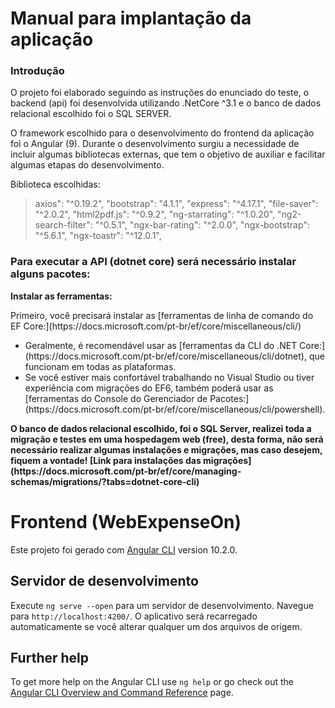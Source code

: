 <h1>Manual para implantação da aplicação</h1>

<h3>Introdução</h3>
<p>O projeto foi elaborado seguindo as instruções do enunciado do teste, o backend (api) foi desenvolvida utilizando .NetCore ^3.1 e o banco de dados relacional escolhido foi o SQL SERVER.</p>

<p>O framework escolhido para o desenvolvimento do frontend da aplicação foi o Angular (9).
Durante o desenvolvimento surgiu a necessidade de incluir algumas bibliotecas externas, que tem o objetivo de auxiliar e facilitar algumas etapas do desenvolvimento.</p>

<p>Biblioteca escolhidas:</p>
    <blockquote>
        axios": "^0.19.2",
        "bootstrap": "4.1.1",
        "express": "^4.17.1",
        "file-saver": "^2.0.2",
        "html2pdf.js": "^0.9.2",
        "ng-starrating": "^1.0.20",
        "ng2-search-filter": "^0.5.1",
        "ngx-bar-rating": "^2.0.0",
        "ngx-bootstrap": "^5.6.1",
        "ngx-toastr": "^12.0.1",
    </blockquote>

<h3>Para executar a API (dotnet core) será necessário instalar alguns pacotes:</h3>
    <p><b>Instalar as ferramentas:</b></p>
        <p>Primeiro, você precisará instalar as [ferramentas de linha de comando do EF Core:](https://docs.microsoft.com/pt-br/ef/core/miscellaneous/cli/)</p>
        <ul>
            <li>
                Geralmente, é recomendável usar as [ferramentas da CLI do .NET Core:](https://docs.microsoft.com/pt-br/ef/core/miscellaneous/cli/dotnet), que funcionam em todas as plataformas.
            </li>
            <li>
                Se você estiver mais confortável trabalhando no Visual Studio ou tiver experiência com migrações do EF6, também poderá usar as [ferramentas do Console do Gerenciador de Pacotes:](https://docs.microsoft.com/pt-br/ef/core/miscellaneous/cli/powershell).
            </li>
        </ul>

<p> <b>O  banco de dados relacional escolhido, foi o SQL Server, realizei toda a migração e testes em uma 
hospedagem web (free), desta forma, não será necessário realizar algumas instalações e migrações, mas caso desejem, fiquem a vontade! [Link para instalações das migrações](https://docs.microsoft.com/pt-br/ef/core/managing-schemas/migrations/?tabs=dotnet-core-cli)</b>
</p>



# Frontend (WebExpenseOn)

Este projeto foi gerado com [Angular CLI](https://github.com/angular/angular-cli) version 10.2.0.

## Servidor de desenvolvimento

Execute  `ng serve --open` para um servidor de desenvolvimento. Navegue para `http://localhost:4200/`. O aplicativo será recarregado automaticamente se você alterar qualquer um dos arquivos de origem.

## Further help

To get more help on the Angular CLI use `ng help` or go check out the [Angular CLI Overview and Command Reference](https://angular.io/cli) page.
